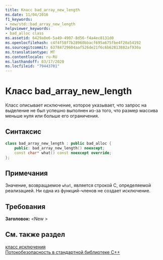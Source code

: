 ```yaml
---
title: Класс bad_array_new_length
ms.date: 11/04/2016
f1_keywords:
- new/std::bad_array_new_length
helpviewer_keywords:
- bad_alloc class
ms.assetid: 6429a8e6-5a49-4907-8d56-f4a4ec8131d0
ms.openlocfilehash: c4f4f58f7b28960bbacf695a675fbe4f20a54192
ms.sourcegitcommit: 63784729604aaf526de21f6c6b62813882af930a
ms.translationtype: MT
ms.contentlocale: ru-RU
ms.lasthandoff: 03/17/2020
ms.locfileid: "79443701"
---
```

# <a name="bad_array_new_length-class"></a>Класс bad_array_new_length

Класс описывает исключение, которое указывает, что запрос на выделение не был успешно выполнен из-за того, что размер массива меньше нуля или больше его ограничения.

## <a name="syntax"></a>Синтаксис

```cpp
class bad_array_new_length : public bad_alloc {
    public: bad_array_new_length() noexcept;
    const char* what() const noexcept override;
};
```

## <a name="remarks"></a>Примечания

Значение, возвращаемое `what`, является строкой C, определяемой реализацией. Ни одна из функций-членов не создает исключение.

## <a name="requirements"></a>Требования

**Заголовок:** \<New >

## <a name="see-also"></a>См. также раздел

[класс исключения](../standard-library/exception-class.md)\
[Потокобезопасность в стандартной библиотеке C++](../standard-library/thread-safety-in-the-cpp-standard-library.md)
